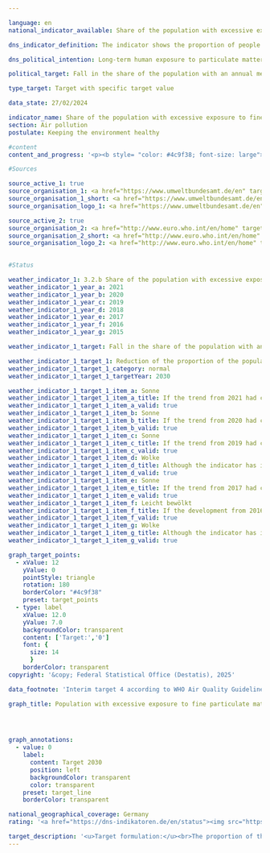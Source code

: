 ```yaml
---

language: en        
national_indicator_available: Share of the population with excessive exposure to fine particulate matter (PM₂.₅)        

dns_indicator_definition: The indicator shows the proportion of people (in %) who were exposed to more than 10&nbsp;micrograms (µg) of particulate matter PM₂.₅ (dust particles with a diameter of less than 2.5&nbsp;micrometres) per cubic metre (m³) of air at their place of residence on an annual average (background pollution only, excluding local sources).        

dns_political_intention: Long-term human exposure to particulate matter can lead to respiratory and cardiovascular diseases as well as an increased risk of type 2&nbsp;diabetes mellitus and neurodegenerative diseases. In order to better protect health, the aim is therefore to ensure that no person in Germany is exposed to an annual average concentration of particulate matter (PM₂.₅) of more than 10&nbsp;micrograms (µg) per cubic metre (m³) of air at their place of residence by 2030. The target value of 10&nbsp;µg/m³ corresponds to intermediate target 4&nbsp;from the recommendations of the World Health Organisation (WHO) in the Air Quality Guidelines. In addition, this value was defined in the European Union's updated Air Quality Directive as a legal limit value to be complied with from 2030. The indicator enables continuous monitoring of development trends with regard to target achievement.        

political_target: Fall in the share of the population with an annual mean PM₂.₅ exposure of more than 10&nbsp;micrograms per cubic metre (equivalent to the level of the new EU limit value for PM₂.₅ from 2030) to 0% by 2030        

type_target: Target with specific target value        

data_state: 27/02/2024        

indicator_name: Share of the population with excessive exposure to fine particulate matter (PM₂.₅)        
section: Air pollution        
postulate: Keeping the environment healthy        

#content         
content_and_progress: '<p><b style= "color: #4c9f38; font-size: large">3.2.b Share of the population with excessive exposure to fine particulate matter (PM₂.₅)</b><br><br>The indicator measures the proportion of the population whose place of residence is, on an annual average, exposed to fine particulate matter (PM) concentrations exceeding 10&nbsp;micrograms per cubic metre of air. Fine particulate matter consists of airborne particles that can be inhaled and&nbsp;–&nbsp;depending on their size&nbsp;–&nbsp;penetrate deep into the lungs or even enter the bloodstream. Until 2021, the indicator referred to particles with a diameter of no more than 10&nbsp;micrometres (PM₁₀). With the revision of the German Sustainable Development Strategy 2025, the focus shifted to smaller particles of up to 2.5&nbsp;micrometres in diameter (PM₂.₅), as these are considered particularly relevant in terms of adverse health impacts.<br><br>The politically defined target stipulates that, by 2030&nbsp;at the latest, no one should be exposed at their place of residence to PM₂.₅ concentrations exceeding 10&nbsp;micrograms per cubic metre of air on an annual mean basis. This threshold corresponds to interim target 4&nbsp;of the air quality guidelines published by the World Health Organization (WHO) in 2021. However, the WHO’s recommended limit value for PM₂.₅ is lower, at 5&nbsp;micrograms per cubic metre annual mean.<br><br>PM₂.₅ originates partly from primary emissions&nbsp;–&nbsp;for example, from industrial processes for energy and heat generation, agriculture, road transport, and residential heating using solid fuels such as wood stoves or fireplaces. It can also form indirectly through so-called secondary particle formation: this occurs when fine particulate matter develops as a result of chemical reactions involving gaseous precursors such as sulphur and nitrogen oxides, ammonia, or hydrocarbons.<br><br>PM₂.₅ exposure levels are determined using a combination of modelling outputs and measurement data provided by the German Environment Agency (UBA) and the Länder. For the purposes of this indicator, only data from background monitoring stations in urban and rural areas are included&nbsp;–&nbsp;stations not directly influenced by local emission sources such as traffic or industrial facilities. This ensures a representative depiction of large-scale exposure patterns without distortion from localised <i>hot spots</i> of pollution.<br><br>The indicator does not represent full spatial compliance with the limit value; rather, it reflects residential locations away from significant emission sources. It therefore does not quantify the absolute exposure level of the entire population or capture seasonal variations. Since localised high-exposure areas are not incorporated into the model, the actual number of individuals with PM₂.₅ exposure above 10&nbsp;micrograms per cubic metre is likely to be higher than the indicator suggests.<br><br>In 2010, the entire population was exposed to PM₂.₅ levels exceeding the threshold of 10&nbsp;micrograms per cubic metre. In the following years, this share decreased markedly: by 2021, only 28.2% of the population was affected, compared with 15.0% in the previous year. If, however, the WHO guideline value of 5&nbsp;micrograms per cubic metre were applied as the reference, almost the entire population would still be considered exposed.<br><br>In addition to the decline in the share of the population with elevated exposure, the population-weighted annual mean PM₂.₅ concentration has also fallen significantly since 2010. In 2021, the population-weighted mean was 9.3&nbsp;micrograms per cubic metre&nbsp;–&nbsp;representing a reduction of approximately 42% compared with 2010&nbsp;(15.9&nbsp;micrograms per cubic metre).</p>'                

#Sources        

source_active_1: true
source_organisation_1: <a href="https://www.umweltbundesamt.de/en" target="_blank" onclick="return confirm_alert('the German Environment Agency', 'En')">German Environment Agency</a>
source_organisation_1_short: <a href="https://www.umweltbundesamt.de/en" target="_blank" onclick="return confirm_alert('the German Environment Agency', 'En')">German Environment Agency</a>
source_organisation_logo_1: <a href="https://www.umweltbundesamt.de/en" target="_blank" onclick="return confirm_alert('the German Environment Agency', 'En')"><img src="https://dns-indikatoren.de/public/OrgImgEn/uba.png" alt="German Environment Agency" title=" Click here to visit the homepage of the organizationGerman Environment Agency" style="height:60px; width:148px; border:transparent"/></a>

source_active_2: true
source_organisation_2: <a href="http://www.euro.who.int/en/home" target="_blank" onclick="return confirm_alert('the World Health Organization', 'En')">World Health Organization</a>
source_organisation_2_short: <a href="http://www.euro.who.int/en/home" target="_blank" onclick="return confirm_alert('the World Health Organization', 'En')">World Health Organization</a>
source_organisation_logo_2: <a href="http://www.euro.who.int/en/home" target="_blank" onclick="return confirm_alert('the World Health Organization', 'En')"><img src="https://dns-indikatoren.de/public/OrgImgEn/who.png" alt="World Health Organization" title=" Click here to visit the homepage of the organizationWorld Health Organization" style="height:60px; width:148px; border:transparent"/></a>
        

#Status        

weather_indicator_1: 3.2.b Share of the population with excessive exposure to fine particulate matter (PM₂.₅)
weather_indicator_1_year_a: 2021
weather_indicator_1_year_b: 2020
weather_indicator_1_year_c: 2019
weather_indicator_1_year_d: 2018
weather_indicator_1_year_e: 2017
weather_indicator_1_year_f: 2016
weather_indicator_1_year_g: 2015

weather_indicator_1_target: Fall in the share of the population with an annual mean PM₂.₅ exposure of more than 10 micrograms per cubic metre (equivalent to the level of the new EU limit value for PM₂.₅ from 2030) to 0 per cent by 2030

weather_indicator_1_target_1: Reduction of the proportion of the population exposed to <b>PM₂.₅</b> fine particulate matter levels above 10 micrograms per cubic meter annually (corresponding to the new EU limit value for PM₂.₅ to be met from 2030) to <b>0%</b> by 2030
weather_indicator_1_target_1_category: normal
weather_indicator_1_target_1_targetYear: 2030

weather_indicator_1_target_1_item_a: Sonne
weather_indicator_1_target_1_item_a_title: If the trend from 2021 had continued, the target value would have been reached or missed by less than 5% of the difference between the target value and the value at that time.
weather_indicator_1_target_1_item_a_valid: true
weather_indicator_1_target_1_item_b: Sonne
weather_indicator_1_target_1_item_b_title: If the trend from 2020 had continued, the target value would have been reached or missed by less than 5% of the difference between the target value and the value at that time.
weather_indicator_1_target_1_item_b_valid: true
weather_indicator_1_target_1_item_c: Sonne
weather_indicator_1_target_1_item_c_title: If the trend from 2019 had continued, the target value would have been reached or missed by less than 5% of the difference between the target value and the value at that time.
weather_indicator_1_target_1_item_c_valid: true
weather_indicator_1_target_1_item_d: Wolke
weather_indicator_1_target_1_item_d_title: Although the indicator has in 2018 been moving in the desired direction toward the target, if the trend had to continued, the target would have been missed in the target year by more than 20% of the difference between the target value and the value at that time.
weather_indicator_1_target_1_item_d_valid: true
weather_indicator_1_target_1_item_e: Sonne
weather_indicator_1_target_1_item_e_title: If the trend from 2017 had continued, the target value would have been reached or missed by less than 5% of the difference between the target value and the value at that time.
weather_indicator_1_target_1_item_e_valid: true
weather_indicator_1_target_1_item_f: Leicht bewölkt
weather_indicator_1_target_1_item_f_title: If the development from 2016 had continued, the target had been missed by at least 5&nbsp;documentat%, but by a maximum of 20&nbsp;% of the difference between the target value and the value at that time.
weather_indicator_1_target_1_item_f_valid: true
weather_indicator_1_target_1_item_g: Wolke
weather_indicator_1_target_1_item_g_title: Although the indicator has in 2015 been moving in the desired direction toward the target, if the trend had to continued, the target would have been missed in the target year by more than 20% of the difference between the target value and the value at that time.
weather_indicator_1_target_1_item_g_valid: true        

graph_target_points:
  - xValue: 12
    yValue: 0
    pointStyle: triangle
    rotation: 180
    borderColor: "#4c9f38"
    preset: target_points
  - type: label
    xValue: 12.0
    yValue: 7.0
    backgroundColor: transparent
    content: ['Target:','0']
    font: {
      size: 14
      }
    borderColor: transparent        
copyright: '&copy; Federal Statistical Office (Destatis), 2025'        

data_footnote: 'Interim target 4 according to WHO Air Quality Guidelines 2021: 10 micrograms per cubic metre as an annual average.'        

graph_title: Population with excessive exposure to fine particulate matter (PM₂.₅) at the place of residence        

        


graph_annotations:
  - value: 0
    label:
      content: Target 2030
      position: left
      backgroundColor: transparent
      color: transparent
    preset: target_line
    borderColor: transparent                

national_geographical_coverage: Germany        
rating: '<a href="https://dns-indikatoren.de/en/status"><img src="https://sdg-indikatoren.de/public/Wettersymbole/Sonne.png" title="If the trend from 2021 had continued, the target value would have been reached or missed by less than 5% of the difference between the target value and the value at that time." alt="Weathersymbol: Sun"/></a>'        

target_description: '<u>Target formulation:</u><br>The proportion of the population exposed to annual mean concentrations of PM₂.₅ above 10 micrograms per cubic metre should be reduced to 0% by 2030.<br><br><u>Assessment:</u><br>According to the target formulation, the average trend since 2016 – despite the increase in 2021 – suggests that the politically defined target could be achieved well before 2030. Indicator 3.2.b is therefore assessed as <b>sun</b> for 2021.<br><br><u>Data status at time of assessment:</u><br>27/02/2024'        
---
```


